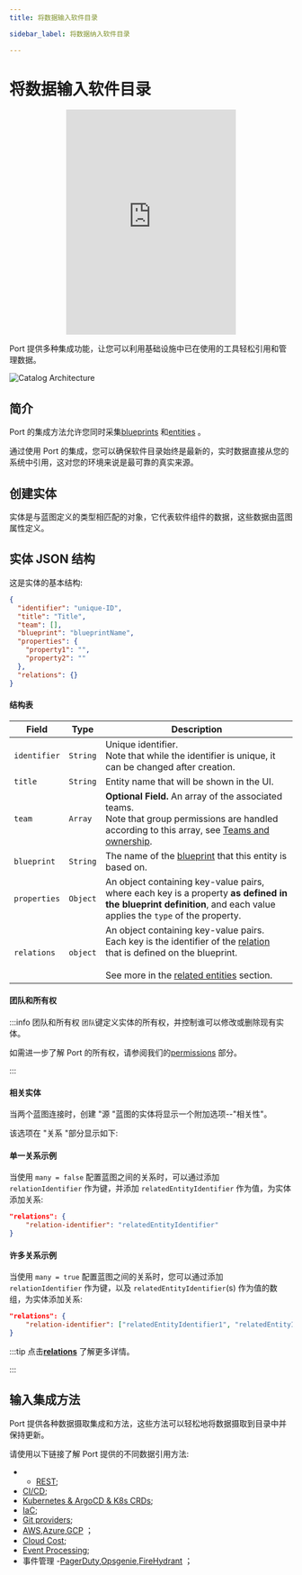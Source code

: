 ```yaml
---
title: 将数据输入软件目录

sidebar_label: 将数据纳入软件目录

---
```


# 将数据输入软件目录

<center>

<iframe width="60%" height="400" src="https://www.youtube.com/embed/pSS37tvvEtM" title="YouTube video player" frameborder="0" allow="accelerometer; autoplay; clipboard-write; encrypted-media; gyroscope; picture-in-picture; web-share" allowfullscreen allow="fullscreen;"></iframe>

</center>

Port 提供多种集成功能，让您可以利用基础设施中已在使用的工具轻松引用和管理数据。

![Catalog Architecture](../../../static/img/sync-data-to-catalog/catalog-arch.jpg)

## 简介

Port 的集成方法允许您同时采集[blueprints](../define-your-data-model/setup-blueprint/setup-blueprint.md#blueprint-structure) 和[entities](#entity-json-structure) 。

通过使用 Port 的集成，您可以确保软件目录始终是最新的，实时数据直接从您的系统中引用，这对您的环境来说是最可靠的真实来源。

## 创建实体

实体是与蓝图定义的类型相匹配的对象，它代表软件组件的数据，这些数据由蓝图属性定义。

## 实体 JSON 结构

这是实体的基本结构: 

```json showLineNumbers
{
  "identifier": "unique-ID",
  "title": "Title",
  "team": [],
  "blueprint": "blueprintName",
  "properties": {
    "property1": "",
    "property2": ""
  },
  "relations": {}
}
```

#### 结构表


| Field        | Type     | Description                                                                                                                                                                                                                                                            |
| ------------ | -------- | ---------------------------------------------------------------------------------------------------------------------------------------------------------------------------------------------------------------------------------------------------------------------- |
| `identifier` | `String` | Unique identifier. <br /> Note that while the identifier is unique, it can be changed after creation.                                                                                                                                                                  |
| `title`      | `String` | Entity name that will be shown in the UI.                                                                                                                                                                                                                              |
| `team`       | `Array`  | **Optional Field.** An array of the associated teams. <br /> Note that group permissions are handled according to this array, see [Teams and ownership](#teams-and-ownership).                                                                                         |
| `blueprint`  | `String` | The name of the [blueprint](../define-your-data-model/setup-blueprint/setup-blueprint.md) that this entity is based on.                                                                                                                                                |
| `properties` | `Object` | An object containing key-value pairs, where each key is a property **as defined in the blueprint definition**, and each value applies the `type` of the property.                                                                                                      |
| `relations`  | `object` | An object containing key-value pairs.<br /> Each key is the identifier of the [relation](../define-your-data-model/relate-blueprints/relate-blueprints.md) that is defined on the blueprint.<br /><br />See more in the [related entities](#related-entities) section. |


#### 团队和所有权

:::info  团队和所有权 `团队`键定义实体的所有权，并控制谁可以修改或删除现有实体。

如需进一步了解 Port 的所有权，请参阅我们的[permissions](../../sso-rbac/rbac/rbac.md) 部分。

:::

#### 相关实体

当两个蓝图连接时，创建 "源 "蓝图的实体将显示一个附加选项--"相关性"。

该选项在 "关系 "部分显示如下: 

#### 单一关系示例

当使用 `many = false` 配置蓝图之间的关系时，可以通过添加 `relationIdentifier` 作为键，并添加 `relatedEntityIdentifier` 作为值，为实体添加关系: 

```json showLineNumbers
"relations": {
    "relation-identifier": "relatedEntityIdentifier"
}
```

#### 许多关系示例

当使用 `many = true` 配置蓝图之间的关系时，您可以通过添加 `relationIdentifier` 作为键，以及 `relatedEntityIdentifier`(s) 作为值的数组，为实体添加关系: 

```json showLineNumbers
"relations": {
    "relation-identifier": ["relatedEntityIdentifier1", "relatedEntityIdentifier2"]
}
```

:::tip 点击[**relations**](../define-your-data-model/relate-blueprints/relate-blueprints.md) 了解更多详情。

:::

## 输入集成方法

Port 提供各种数据摄取集成和方法，这些方法可以轻松地将数据摄取到目录中并保持更新。

请使用以下链接了解 Port 提供的不同数据引用方法: 

* * [REST](../../api-reference/api-reference.mdx);
* [CI/CD](./ci-cd/ci-cd.md);
* [Kubernetes & ArgoCD & K8s CRDs](./kubernetes/kubernetes.md);
* [IaC](./iac/iac.md);
* [Git providers](./git/git.md);
* [AWS](/build-your-software-catalog/sync-data-to-catalog/cloud-providers/aws/aws.md),[Azure](/build-your-software-catalog/sync-data-to-catalog/cloud-providers/azure/azure.md),[GCP](/build-your-software-catalog/sync-data-to-catalog/cloud-providers/gcp/gcp.md) ；
* [Cloud Cost](./cloud-cost/opencost.md);
* [Event Processing](./event-processing/kafka.md);
* 事件管理 -[PagerDuty](./incident-management/pagerduty.md),[Opsgenie](./incident-management/opsgenie.md),[FireHydrant](./incident-management/firehydrant.md) ；
